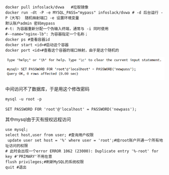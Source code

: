 ```shell
docker pull infoslack/dvwa   #拉取镜像
docker run -dt -P -e MYSQL_PASS="mypass" infoslack/dvwa # -d 后台运行 -P（大写） 随机映射端口 -e 设置环境变量 
默认账户admin 密码mypass
#-t: 为容器重新分配一个伪输入终端，通常与 -i 同时使用
#--name="nginx-lb": 为容器指定一个名称；
docker ps #查看容器id
docker start <id>#启动这个容器
docker port <id>#查看这个容器的端口映射，由于是这个随机的
```

![1601473806726](../../img/1601473806726.png)

中间访问不了数据库，于是用这个修改密码

```mysql
mysql -u root -p

SET PASSWORD FOR 'root'@'localhost' = PASSWORD('newpass');
```

其中mysql由于灭有授权远程访问

```mysql
use mysql;
select host,user from user; #查询用户权限
 update user set host = '%' where user = 'root';#给root账户开通一个所有地址访问的权限
# 此时会出现一个error ERROR 1062 (23000): Duplicate entry '%-root' for key #'PRIMARY'不用在意
flush privileges;#刷新MySQL的系统权限
quit #退出
```


